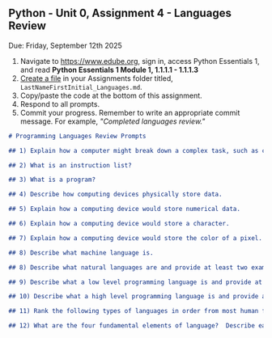 ## Python - Unit 0, Assignment 4 - Languages Review
Due: Friday, September 12th 2025

1. Navigate to https://www.edube.org, sign in, access Python Essentials 1, and read **Python Essentials 1 Module 1, 1.1.1.1  - 1.1.1.3** 
2. [Create a file](https://github.com/MrJSwotinsky/Python_2025_2026/blob/main/Resources/Create_GitHub_File_Guide.md) in your Assignments folder titled, `LastNameFirstInitial_Languages.md`.
2. Copy/paste the code at the bottom of this assignment.
3. Respond to all prompts.
4. Commit your progress.  Remember to write an appropriate commit message.  For example, *"Completed languages review."*

```markdown
# Programming Languages Review Prompts

## 1) Explain how a computer might break down a complex task, such as calculating your grade,  into a series of simple operations.

## 2) What is an instruction list?

## 3) What is a program?

## 4) Describe how computing devices physically store data.

## 5) Explain how a computing device would store numerical data.

## 6) Explain how a computing device would store a character.

## 7) Explain how a computing device would store the color of a pixel.

## 8) Describe what machine language is.

## 8) Describe what natural languages are and provide at least two examples of a natural language.

## 9) Describe what a low level programming language is and provide at least two examples of a low level programming language.

## 10) Describe what a high level programming language is and provide at least two examples of a high level programming language.

## 11) Rank the following types of languages in order from most human friendly (least computer friendly) to most computer friendly (least human friendly): Asssembly Language, Natural Language, Machine Language, High Level Programming Language, Low Level Programming Language.

## 12) What are the four fundamental elements of language?  Describe each.  Where appropriate, include examples in your descriptions.
```
